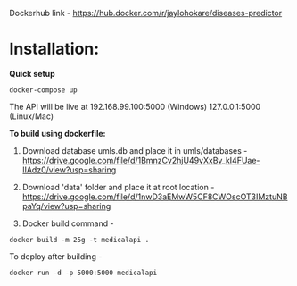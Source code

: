 Dockerhub link - https://hub.docker.com/r/jaylohokare/diseases-predictor

<h1>Installation:</h1>

<b>Quick setup</b><br>

```
docker-compose up
```
The API will be live at 192.168.99.100:5000 (Windows) 127.0.0.1:5000 (Linux/Mac)


<b>To build using dockerfile:</b><br>

1. Download database umls.db and place it in umls/databases - 
https://drive.google.com/file/d/1BmnzCv2hjU49vXxBv_kI4FUae-lIAdz0/view?usp=sharing

2. Download 'data' folder and place it at root location - 
https://drive.google.com/file/d/1nwD3aEMwW5CF8CWOscOT3IMztuNBpaYq/view?usp=sharing

3. Docker build command - 
```
docker build -m 25g -t medicalapi .
```

To deploy after building - 
```
docker run -d -p 5000:5000 medicalapi
```

